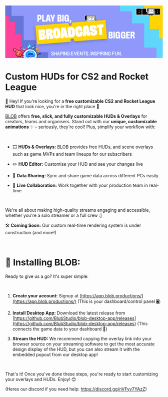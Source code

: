![BLOB Desktop Application](assets/githubLogo.png?raw=true)
# Custom HUDs for CS2 and Rocket League

👋 Hey! If you're looking for a **free customizable CS2 and Rocket League HUD** that look nice, you're in the right place 🎯 

[BLOB](https://blob.productions) offers **free, slick, and fully customizable HUDs & Overlays** for creators, teams and organisers.  Stand out with our **unique, customizable animations** ✨ – seriously, they're cool! Plus, simplify your workflow with:

&nbsp; 

* 🎞 **HUDs & Overlays:** BLOB provides free HUDs, and scene overlays such as game MVPs and team lineups for our subscribers

* ✏️ **HUD Editor:** Customise your HUD and see your changes live

* 🔄 **Data Sharing:** Sync and share game data across different PCs easily

* 🤝 **Live Collaboration:** Work together with your production team in real-time

‎&nbsp; 

We're all about making high-quality streams engaging and accessible, whether you're a solo streamer or a full crew :]

🛠️ **Coming Soon:** Our custom real-time rendering system is under construction  (and more!)

‎&nbsp; 

# 🚀 Installing BLOB:
Ready to give us a go? It's super simple:

&nbsp; 

1.  **Create your account:** Signup at [https://app.blob.productions/](https://app.blob.productions/) (This is your dashboard/control panel 🖥️)

2.  **Install Desktop App:** Download the latest release from [https://github.com/BlubStudio/blob-desktop-app/releases](https://github.com/BlubStudio/blob-desktop-app/releases)  (This connects the game data to your dashboard 🔗)

3. **Stream the HUD:** We recommend copying the overlay link into your browser source on your streaming software to get the most accurate design display of the HUD, but you can also stream it with the embedded popout from our desktop app! 

&nbsp; 

That's it! Once you've done these steps, you're ready to start customizing your overlays and HUDs. Enjoy! 😊 

(Heres our discord if you need help: https://discord.gg/nVFyv7YAzZ) 
